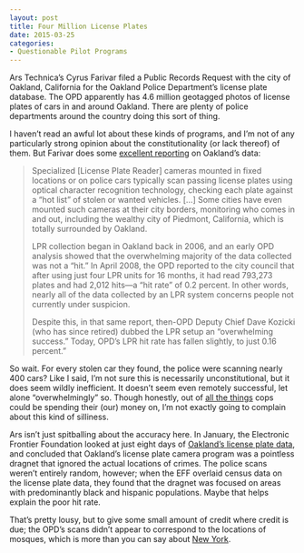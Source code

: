 ```yaml
---
layout: post
title: Four Million License Plates
date: 2015-03-25
categories: 
- Questionable Pilot Programs
---
```


Ars Technica’s Cyrus Farivar filed a Public Records Request with the city of Oakland, California for the Oakland Police Department’s license plate database. The OPD apparently has 4.6 million geotagged photos of license plates of cars in and around Oakland. There are plenty of police departments around the country doing this sort of thing.

I haven’t read an awful lot about these kinds of programs, and I’m not of any particularly strong opinion about the constitutionality (or lack thereof) of them. But Farivar does some [excellent reporting](http://arstechnica.com/tech-policy/2015/03/we-know-where-youve-been-ars-acquires-4-6m-license-plate-scans-from-the-cops/) on Oakland’s data:

> Specialized [License Plate Reader] cameras mounted in fixed locations or on police cars typically scan passing license plates using optical character recognition technology, checking each plate against a “hot list” of stolen or wanted vehicles. […] Some cities have even mounted such cameras at their city borders, monitoring who comes in and out, including the wealthy city of Piedmont, California, which is totally surrounded by Oakland.
>
> LPR collection began in Oakland back in 2006, and an early OPD analysis showed that the overwhelming majority of the data collected was not a “hit.” In April 2008, the OPD reported to the city council that after using just four LPR units for 16 months, it had read 793,273 plates and had 2,012 hits—a “hit rate” of 0.2 percent. In other words, nearly all of the data collected by an LPR system concerns people not currently under suspicion.
>
> Despite this, in that same report, then-OPD Deputy Chief Dave Kozicki (who has since retired) dubbed the LPR setup an “overwhelming success.” Today, OPD’s LPR hit rate has fallen slightly, to just 0.16 percent.”

So wait. For every stolen car they found, the police were scanning nearly 400 cars? Like I said, I’m not sure this is necessarily unconstitutional, but it does seem wildly inefficient. It doesn’t seem even remotely successful, let alone “overwhelmingly” so. Though honestly, out of [all the things](http://www.forbes.com/sites/kellyphillipserb/2014/08/17/from-ar-15s-to-rubber-bullets-how-did-police-end-up-with-military-gear-on-american-streets/) cops could be spending their (our) money on, I’m not exactly going to complain about this kind of silliness.

Ars isn’t just spitballing about the accuracy here. In January, the Electronic Frontier Foundation looked at just eight days of [Oakland’s license plate data](https://www.eff.org/deeplinks/2015/01/what-we-learned-oakland-raw-alpr-data), and concluded that Oakland’s license plate camera program was a pointless dragnet that ignored the actual locations of crimes. The police scans weren’t entirely random, however; when the EFF overlaid census data on the license plate data, they found that the dragnet was focused on areas with predominantly black and hispanic populations. Maybe that helps explain the poor hit rate.

That’s pretty lousy, but to give some small amount of credit where credit is due; the OPD’s scans didn’t appear to correspond to the locations of mosques, which is more than you can say about [New York](https://www.aclu.org/blog/national-security-religion-belief-technology-and-liberty-criminal-law-reform/no-evidence).